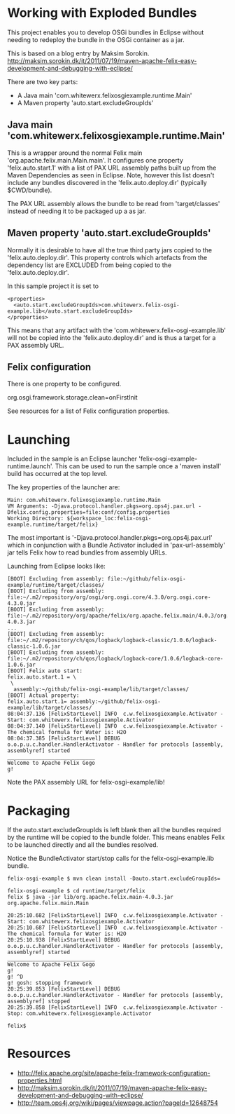 # Working with Exploded Bundles

This project enables you to develop OSGi bundles in Eclipse without needing to redeploy
the bundle in the OSGi container as a jar.

This is based on a blog entry by Maksim Sorokin.
  http://maksim.sorokin.dk/it/2011/07/19/maven-apache-felix-easy-development-and-debugging-with-eclipse/

There are two key parts:
 * A Java main 'com.whitewerx.felixosgiexample.runtime.Main'
 * A Maven property 'auto.start.excludeGroupIds'

## Java main 'com.whitewerx.felixosgiexample.runtime.Main'

This is a wrapper around the normal Felix main 'org.apache.felix.main.Main.main'. It configures
one property 'felix.auto.start.1' with a list of PAX URL assembly paths built up from the 
Maven Dependencies as seen in Eclipse.  Note, however this list doesn't include any
bundles discovered in the 'felix.auto.deploy.dir' (typically $CWD/bundle).

The PAX URL assembly allows the bundle to be read from 'target/classes' instead of needing it
to be packaged up a as jar.

## Maven property 'auto.start.excludeGroupIds'

Normally it is desirable to have all the true third party jars copied to the 'felix.auto.deploy.dir'.
This property controls which artefacts from the dependency list are EXCLUDED from being copied to the
'felix.auto.deploy.dir'.

In this sample project it is set to

    <properties>
      <auto.start.excludeGroupIds>com.whitewerx.felix-osgi-example.lib</auto.start.excludeGroupIds>
    </properties>

This means that any artifact with the 'com.whitewerx.felix-osgi-example.lib' will not be copied into
the 'felix.auto.deploy.dir' and is thus a target for a PAX assembly URL.

## Felix configuration

There is one property to be configured.

  org.osgi.framework.storage.clean=onFirstInit

See resources for a list of Felix configuration properties.

# Launching

Included in the sample is an Eclipse launcher 'felix-osgi-example-runtime.launch'.  This can be used
to run the sample once a 'maven install' build has occurred at the top level.

The key properties of the launcher are:

    Main: com.whitewerx.felixosgiexample.runtime.Main
    VM Arguments: -Djava.protocol.handler.pkgs=org.ops4j.pax.url -Dfelix.config.properties=file:conf/config.properties
    Working Directory: ${workspace_loc:felix-osgi-example.runtime/target/felix}

The most important is '-Djava.protocol.handler.pkgs=org.ops4j.pax.url' which in conjunction with a Bundle Activator
included in 'pax-url-assembly' jar tells Felix how to read bundles from assembly URLs.

Launching from Eclipse looks like:

    [BOOT] Excluding from assembly: file:~/github/felix-osgi-example/runtime/target/classes/
    [BOOT] Excluding from assembly: file:~/.m2/repository/org/osgi/org.osgi.core/4.3.0/org.osgi.core-4.3.0.jar
    [BOOT] Excluding from assembly: file:~/.m2/repository/org/apache/felix/org.apache.felix.main/4.0.3/org.apache.felix.main-4.0.3.jar
    ...
    [BOOT] Excluding from assembly: file:~/.m2/repository/ch/qos/logback/logback-classic/1.0.6/logback-classic-1.0.6.jar
    [BOOT] Excluding from assembly: file:~/.m2/repository/ch/qos/logback/logback-core/1.0.6/logback-core-1.0.6.jar
    [BOOT] Felix auto start:
    felix.auto.start.1 = \
     \
      assembly:~/github/felix-osgi-example/lib/target/classes/
    [BOOT] Actual property:
    felix.auto.start.1= assembly:~/github/felix-osgi-example/lib/target/classes/
    08:04:37.136 [FelixStartLevel] INFO  c.w.felixosgiexample.Activator - Start: com.whitewerx.felixosgiexample.Activator
    08:04:37.140 [FelixStartLevel] INFO  c.w.felixosgiexample.Activator - The chemical formula for Water is: H2O
    08:04:37.385 [FelixStartLevel] DEBUG o.o.p.u.c.handler.HandlerActivator - Handler for protocols [assembly, assemblyref] started
    ____________________________
    Welcome to Apache Felix Gogo
    g!

Note the PAX assembly URL for felix-osgi-example/lib!

# Packaging

If the auto.start.excludeGroupIds is left blank then all the bundles required by the
runtime will be copied to the bundle folder.  This means enables Felix to be launched
directly and all the bundles resolved.

Notice the BundleActivator start/stop calls for the felix-osgi-example.lib bundle.

    felix-osgi-example $ mvn clean install -Dauto.start.excludeGroupIds=
    
    felix-osgi-example $ cd runtime/target/felix
    felix $ java -jar lib/org.apache.felix.main-4.0.3.jar org.apache.felix.main.Main
    
    20:25:10.682 [FelixStartLevel] INFO  c.w.felixosgiexample.Activator - Start: com.whitewerx.felixosgiexample.Activator
    20:25:10.687 [FelixStartLevel] INFO  c.w.felixosgiexample.Activator - The chemical formula for Water is: H2O
    20:25:10.938 [FelixStartLevel] DEBUG o.o.p.u.c.handler.HandlerActivator - Handler for protocols [assembly, assemblyref] started
    ____________________________
    Welcome to Apache Felix Gogo
    g! 
    g! ^D 
    g! gosh: stopping framework
    20:25:39.853 [FelixStartLevel] DEBUG o.o.p.u.c.handler.HandlerActivator - Handler for protocols [assembly, assemblyref] stopped
    20:25:39.858 [FelixStartLevel] INFO  c.w.felixosgiexample.Activator - Stop: com.whitewerx.felixosgiexample.Activator
    
    felix$

# Resources

 * http://felix.apache.org/site/apache-felix-framework-configuration-properties.html
 * http://maksim.sorokin.dk/it/2011/07/19/maven-apache-felix-easy-development-and-debugging-with-eclipse/
 * http://team.ops4j.org/wiki/pages/viewpage.action?pageId=12648754
